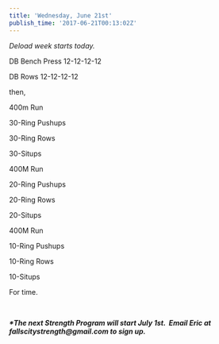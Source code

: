 ```yaml
---
title: 'Wednesday, June 21st'
publish_time: '2017-06-21T00:13:02Z'
---
```


*Deload week starts today.*

DB Bench Press 12-12-12-12

DB Rows 12-12-12-12

then,

400m Run

30-Ring Pushups

30-Ring Rows

30-Situps

400M Run

20-Ring Pushups

20-Ring Rows

20-Situps

400M Run

10-Ring Pushups

10-Ring Rows

10-Situps

For time.

 

***\*The next Strength Program will start July 1st.  Email Eric at
fallscitystrength\@gmail.com to sign up.***
